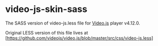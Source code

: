 # video-js-skin-sass

The SASS version of video-js.less file for [Video.js](http://videojs.com) player v4.12.0.

Original LESS version of this file lives at
[https://github.com/videojs/video.js/blob/master/src/css/video-js.less]